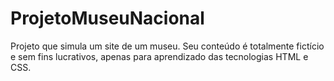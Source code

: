 # ProjetoMuseuNacional
Projeto que simula um site de um museu. Seu conteúdo é totalmente fictício e sem fins lucrativos, apenas para aprendizado das tecnologias HTML e CSS.

